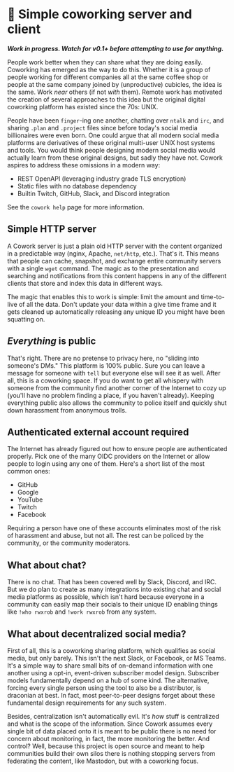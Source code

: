 # 🍅 Simple coworking server and client

***Work in progress. Watch for v0.1+ before attempting to use for anything.***

People work better when they can share what they are doing easily. Coworking has emerged as the way to do this. Whether it is a group of people working for different companies all at the same coffee shop or people at the same company joined by (unproductive) cubicles, the idea is the same. Work *near* others (if not *with* them). Remote work has motivated the creation of several approaches to this idea but the original digital coworking platform has existed since the 70s: UNIX.

People have been `finger`-ing one another, chatting over `ntalk` and `irc`, and sharing `.plan` and `.project` files since before today's social media billionaires were even born. One could argue that all modern social media platforms are derivatives of these original multi-user UNIX host systems and tools. You would think people designing modern social media would actually learn from these original designs, but sadly they have not. Cowork aspires to address these omissions in a modern way:

* REST OpenAPI (leveraging industry grade TLS encryption)
* Static files with no database dependency
* Builtin Twitch, GitHub, Slack, and Discord integration

See the `cowork help` page for more information.

## Simple HTTP server

A Cowork server is just a plain old HTTP server with the content organized in a predictable way (nginx, Apache, `net/http`, etc.). That's it. This means that people can cache, snapshot, and exchange entire community servers with a single `wget` command. The magic as to the presentation and searching and notifications from this content happens in any of the different clients that store and index this data in different ways.

The magic that enables this to work is simple: limit the amount and time-to-live of all the data. Don't update your data within a give time frame and it gets cleaned up automatically releasing any unique ID you might have been squatting on.

## *Everything* is public

That's right. There are no pretense to privacy here, no "sliding into someone's DMs." This platform is 100% public. Sure you can leave a message for someone with `tell` but everyone else will see it as well. After all, this is a coworking space. If you do want to get all whispery with someone from the community find another corner of the Internet to cozy up (you'll have no problem finding a place, if you haven't already). Keeping everything public also allows the community to police itself and quickly shut down harassment from anonymous trolls.

## Authenticated external account required

The Internet has already figured out how to ensure people are authenticated properly. Pick one of the many OIDC providers on the Internet or allow people to login using any one of them. Here's a short list of the most common ones:

* GitHub
* Google
* YouTube
* Twitch
* Facebook

Requiring a person have one of these accounts eliminates most of the risk of harassment and abuse, but not all. The rest can be policed by the community, or the community moderators.

## What about chat?

There is no chat. That has been covered well by Slack, Discord, and IRC. But we do plan to create as many integrations into existing chat and social media platforms as possible, which isn't hard because everyone in a community can easily map their socials to their unique ID enabling things like `!who rwxrob` and `!work rwxrob` from any system.

## What about decentralized social media?

First of all, this is a coworking sharing platform, which qualifies as social media, but only barely. This isn't the next Slack, or Facebook, or MS Teams. It's a simple way to share small bits of on-demand information with one another using a opt-in, event-driven subscriber model design. Subscriber models fundamentally depend on a hub of some kind. The alternative, forcing every single person using the tool to also be a distributor, is draconian at best. In fact, most peer-to-peer designs forget about these fundamental design requirements for any such system.

Besides, centralization isn't automatically evil. It's *how* stuff is centralized and what is the scope of the information. Since Cowork assumes every single bit of data placed onto it is meant to be public there is no need for concern about monitoring, in fact, the more monitoring the better. And control? Well, because this project is open source and meant to help communities build their own silos there is nothing stopping servers from federating the content, like Mastodon, but with a coworking focus.
